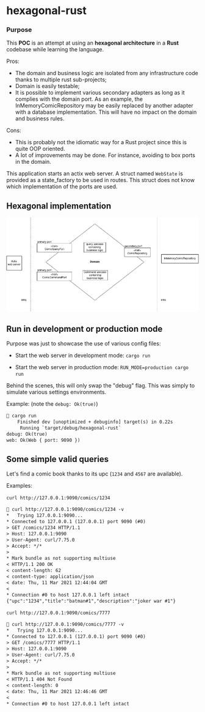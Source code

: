# hexagonal-rust

### Purpose
This **POC** is an attempt at using an **hexagonal architecture** in a **Rust** codebase while learning the language.


Pros:
- The domain and business logic are isolated from any infrastructure code thanks to multiple rust sub-projects;
- Domain is easily testable;
- It is possible to implement various secondary adapters as long as it complies with the domain port. As an example, the InMemoryComicRepository may be easily replaced by another adapter with a database implementation. This will have no impact on the domain and business rules.

Cons:
- This is probably not the idiomatic way for a Rust project since this is quite OOP oriented.
- A lot of improvements may be done. For instance, avoiding to box ports in the domain.


This application starts an actix web server. A struct named `WebState` is provided as a state_factory to be used in routes. This struct does not know which implementation of the ports are used.

## Hexagonal implementation
![hexagonal_implementation](_docs/hexagonal_implementation.png) 

## Run in development or production mode
Purpose was just to showcase the use of various config files:

- Start the web server in development mode:
`cargo run`

- Start the web server in production mode:
`RUN_MODE=production cargo run`

Behind the scenes, this will only swap the "debug" flag. This was simply to simulate various settings environments.

Example: (note the `debug: Ok(true)`)
```
🚀 cargo run                    
    Finished dev [unoptimized + debuginfo] target(s) in 0.22s
     Running `target/debug/hexagonal-rust`
debug: Ok(true) 
web: Ok(Web { port: 9090 })
```


## Some simple valid queries 

Let's find a comic book thanks to its upc (`1234` and `4567` are available).

Examples:

`curl http://127.0.0.1:9090/comics/1234`

```
🚀 curl http://127.0.0.1:9090/comics/1234 -v
*   Trying 127.0.0.1:9090...
* Connected to 127.0.0.1 (127.0.0.1) port 9090 (#0)
> GET /comics/1234 HTTP/1.1
> Host: 127.0.0.1:9090
> User-Agent: curl/7.75.0
> Accept: */*
> 
* Mark bundle as not supporting multiuse
< HTTP/1.1 200 OK
< content-length: 62
< content-type: application/json
< date: Thu, 11 Mar 2021 12:44:04 GMT
< 
* Connection #0 to host 127.0.0.1 left intact
{"upc":"1234","title":"batman#1","description":"joker war #1"}
```


`curl http://127.0.0.1:9090/comics/7777`


```
🚀 curl http://127.0.0.1:9090/comics/7777 -v
*   Trying 127.0.0.1:9090...
* Connected to 127.0.0.1 (127.0.0.1) port 9090 (#0)
> GET /comics/7777 HTTP/1.1
> Host: 127.0.0.1:9090
> User-Agent: curl/7.75.0
> Accept: */*
> 
* Mark bundle as not supporting multiuse
< HTTP/1.1 404 Not Found
< content-length: 0
< date: Thu, 11 Mar 2021 12:46:46 GMT
< 
* Connection #0 to host 127.0.0.1 left intact
```

